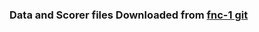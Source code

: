 <h3>Data and Scorer files Downloaded from <a href = "git https://github.com/FakeNewsChallenge/fnc-1">fnc-1 git</a></h3>
